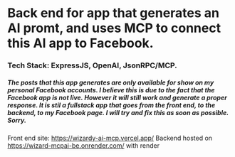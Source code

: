 <h1>Back end for app that generates an AI promt, and uses MCP to connect this AI app to Facebook.</h1>

### Tech Stack: ExpressJS, OpenAI, JsonRPC/MCP.

<h5> The posts that this app generates are only available for show on my personal Facebook accounts. I believe this is due to the fact that the Facebook app is not live. However it will still work and generate a proper response. It is stil a fullstack app that goes from the front end, to the backend, to my Facebook page. I will try and fix this as soon as possible. Sorry. </h5

Front end site: https://wizardy-ai-mcp.vercel.app/
Backend hosted on https://wizard-mcpai-be.onrender.com/
with render

